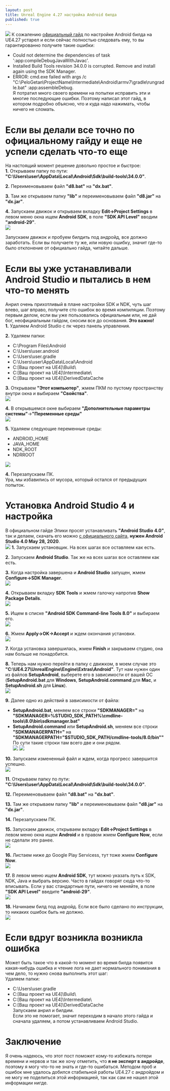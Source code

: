 ```yaml
---
layout: post
title: Unreal Engine 4.27 настройка Android билда
published: true
---
```

![]({{site.baseurl}}/images/2023-09-19-android-setup-and-fixing-errors/2023-09-19-android-setup-and-fixing-errors.preview.png)
К сожалению [официальный гайд](https://docs.unrealengine.com/4.27/en-US/SharingAndReleasing/Mobile/Android/Setup/) по настройке Android билда на UE4.27 устарел и если сейчас полностью следовать ему, то вы гарантированно получите такие ошибки:  
- Could not determine the dependencies of task ':app:compileDebugJavaWithJavac'.  
- Installed Build Tools revision 34.0.0 is corrupted. Remove and install again using the SDK Manager.  
- ERROR: cmd.exe failed with args /c "C:\PeloGetan\ProjectName\Intermediate\Android\armv7\gradle\rungradle.bat" :app:assembleDebug.  
Я потратил много своего времени на попытки исправить эти и многие последующие ошибки. Поэтому написал этот гайд, в котором подробно объясню, что и куда надо нажимать, чтобы ничего не сломать.  

# Если вы делали все точно по официальному гайду и еще не успели сделать что-то еще
На настоящий момент решение довольно простое и быстрое:  
**1.** Открываем папку по пути: **"C:\Users\user\AppData\Local\Android\Sdk\build-tools\34.0.0"**.  

**2.** Переименовываем файл **"d8.bat"** на **"dx.bat"**.  

**3.** Там же открываем папку **"lib"** и переименовываем файл **"d8.jar"** на **"dx.jar"**.  

**4.** Запускаем движок и открываем вкладку **Edit->Project Settings** в левом меню окна ищем **Android SDK**, в поле **"SDK API Level"** вводим **"android-29"**.  
![]({{site.baseurl}}/images/2023-09-19-android-setup-and-fixing-errors/2023-09-19-android-setup-and-fixing-errors.16.png)

Запускаем движок и пробуем билдить под андройд, все должно заработать. Если вы получаете ту же, или новую ошибку, значит где-то было отклонение от официально гайда, читайте дальше.  

# Если вы уже устанавливали Android Studio и пытались в нем что-то менять
Анрил очень прихотливый в плане настройки SDK и NDK, чуть шаг влево, шаг вправо, получите сто ошибок во время компиляции. Поэтому первым делом, если вы уже пользовались официальным или, не дай бог, неофициальным гайдом, сносим все до основания. **Это важно!**  
**1.** Удаляем Android Studio с пк через панель управления.  

**2.** Удаляем папки:
- C:\Program Files\Android  
- C:\Users\user\.android  
- C:\Users\user\.gradle  
- C:\Users\user\AppData\Local\Android  
- C:\[Ваш проект на UE4]\Build\  
- C:\[Ваш проект на UE4]\Intermediate\  
- C:\[Ваш проект на UE4]\DerivedDataCache  

**3.** Открываем **"Этот компьютер"**, жмем ПКМ по пустому пространству внутри окна и выбираем **"Свойства"**.  
![]({{site.baseurl}}/images/2023-09-19-android-setup-and-fixing-errors/2023-09-19-android-setup-and-fixing-errors.2.png)

**4.** В открывшемся окне выбираем **"Дополнительные параметры системы"**->**"Переменные среды"**  
![]({{site.baseurl}}/images/2023-09-19-android-setup-and-fixing-errors/2023-09-19-android-setup-and-fixing-errors.3.png)

**5.** Удаляем следующие переменные среды:  
  - ANDROID_HOME  
  - JAVA_HOME  
  - NDK_ROOT  
  - NDRROOT  
  
![]({{site.baseurl}}/images/2023-09-19-android-setup-and-fixing-errors/2023-09-19-android-setup-and-fixing-errors.4.png)

**4.** Перезапускаем ПК.  
Ура, мы избавились от мусора, который остался от предыдущих попыток.  

# Установка Android Studio 4 и настройка
В официальном гайде Эпики просят устанавливать **"Android Studio 4.0"**, так и делаем, скачать его можно [с официального сайта](https://developer.android.com/studio/archive), **нужен Android Studio 4.0 May 28, 2020**.  
![]({{site.baseurl}}/images/2023-09-19-android-setup-and-fixing-errors/2023-09-19-android-setup-and-fixing-errors.5.png)
**1.** Запускаем установщик. На всех шагах все оставляем как есть.  

**2.** Запускаем **Android Studio**. Так же на всех шагах все оставляем как есть.  

**3.** Когда настройка завершена и **Android Studio** запущен, жмем **Configure->SDK Manager**.  
![]({{site.baseurl}}/images/2023-09-19-android-setup-and-fixing-errors/2023-09-19-android-setup-and-fixing-errors.6.png)

**4.** Открываем вкладку **SDK Tools** и жмем галочку напротив **Show Package Details**.  
![]({{site.baseurl}}/images/2023-09-19-android-setup-and-fixing-errors/2023-09-19-android-setup-and-fixing-errors.7.png)

**5.** Ищем в списке **"Android SDK Command-line Tools 8.0"** и выбираем его.  
![]({{site.baseurl}}/images/2023-09-19-android-setup-and-fixing-errors/2023-09-19-android-setup-and-fixing-errors.8.png)

**6.** Жмем **Apply->OK->Accept** и ждем окончания установки.  
![]({{site.baseurl}}/images/2023-09-19-android-setup-and-fixing-errors/2023-09-19-android-setup-and-fixing-errors.9.png)

**7.** Когда установка завершилась, жмем **Finish** и закрываем студию, она нам больше не понадобится.  

**8.** Теперь нам нужно перейти в папку с движком, в моем случае это **"C:\UE4.27\UnrealEngine\Engine\Extras\Android"**. Тут нам нужен один из файлов **SetupAndroid**, выберете его в зависимости от вашей ОС (**SetupAndroid.bat** для **Windows**, **SetupAndroid.command** для **Mac**, и **SetupAndroid.sh** для **Linux**).  
![]({{site.baseurl}}/images/2023-09-19-android-setup-and-fixing-errors/2023-09-19-android-setup-and-fixing-errors.10.png)

**9.** Далее одно из действий в зависимости от файла:  
- **SetupAndroid.bat**, меняем все строки **"SDKMANAGER="** на **"SDKMANAGER=%STUDIO_SDK_PATH%\cmdline-tools\8.0\bin\sdkmanager.bat"**  
- **SetupAndroid.command** или **SetupAndroid.sh**, меняем все строки **"SDKMANAGERPATH="** на **"SDKMANAGERPATH="$STUDIO_SDK_PATH/cmdline-tools/8.0/bin""**  
По сути такие строки там всего две и они рядом.  
![]({{site.baseurl}}/images/2023-09-19-android-setup-and-fixing-errors/2023-09-19-android-setup-and-fixing-errors.11.png)
![]({{site.baseurl}}/images/2023-09-19-android-setup-and-fixing-errors/2023-09-19-android-setup-and-fixing-errors.12.png)

**10.** Запускаем измененный файл и ждем, когда прогресс завершится успешно.  
![]({{site.baseurl}}/images/2023-09-19-android-setup-and-fixing-errors/2023-09-19-android-setup-and-fixing-errors.13.png)

**11.** Открываем папку по пути: **"C:\Users\user\AppData\Local\Android\Sdk\build-tools\34.0.0"**.  

**12.** Переименовываем файл **"d8.bat"** на **"dx.bat"**.  

**13.** Там же открываем папку **"lib"** и переименовываем файл **"d8.jar"** на **"dx.jar"**.  

**14.** Перезапускаем ПК.  

**15.** Запускаем движок, открываем вкладку **Edit->Project Settings** в левом меню окна ищем **Android** и в правом жмем **Configure Now**, если не сделали это ранее.  
![]({{site.baseurl}}/images/2023-09-19-android-setup-and-fixing-errors/2023-09-19-android-setup-and-fixing-errors.14.png)

**16.** Листаем ниже до Google Play Servicess, тут тоже жмем **Configure Now**.  
![]({{site.baseurl}}images\2023-09-19-android-setup-and-fixing-errors/2023-09-19-android-setup-and-fixing-errors.15.png)

**17.** В левом меню ищем **Android SDK**, тут можно указать путь к SDK, NDK, Java и выбрать версию. Часто в гайдах говорят сюда что-то вписывать. Если у вас стандартные пути, ничего не меняйте, в поле **"SDK API Level"** введите **"android-29"**.  
![]({{site.baseurl}}/images/2023-09-19-android-setup-and-fixing-errors/2023-09-19-android-setup-and-fixing-errors.16.png)

**18.** Начинаем билд под андройд. Если все было сделано по инструкции, то никаких ошибок быть не должно.  
![]({{site.baseurl}}/images/2023-09-19-android-setup-and-fixing-errors/2023-09-19-android-setup-and-fixing-errors.17.png)

# Если вдруг возникла возникла ошибка
Может быть такое что в какой-то момент во время билда появится какая-нибудь ошибка и чтение лога не дает нормального понимания в чем дело, то нужно снова выполнить этот шаг:  
Удаляем папки:  
- C:\Users\user\.gradle  
- C:\[Ваш проект на UE4]\Build\  
- C:\[Ваш проект на UE4]\Intermediate\  
- C:\[Ваш проект на UE4]\DerivedDataCache  
Запускаем анрил и билдим.  
Если это не помогает, значит переходим в начало этого гайда и сначала удаляем, а потом устанавливаем Android Studio.

# Заключение
Я очень надеюсь, что этот пост поможет кому-то избежать потери времени и нервов и так же хочу отметить, что **я не эксперт в андройде**, поэтому я могу что-то не знать и где-то ошибаться. Методом проб и ошибок мне удалось добился стабильной работы UE4.27 с андройдом и не могу не поделиться этой информацией, так как сам не нашел этой информации нигде.
